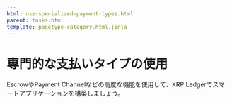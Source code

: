```yaml
---
html: use-specialized-payment-types.html
parent: tasks.html
template: pagetype-category.html.jinja
---
```

# 専門的な支払いタイプの使用

EscrowやPayment Channelなどの高度な機能を使用して、XRP Ledgerでスマートアプリケーションを構築しましょう。